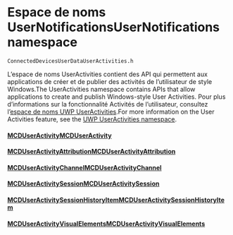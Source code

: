 # <a name="usernotifications-namespace"></a><span data-ttu-id="ac114-101">Espace de noms UserNotifications</span><span class="sxs-lookup"><span data-stu-id="ac114-101">UserNotifications namespace</span></span>
```
ConnectedDevicesUserDataUserActivities.h
```

<span data-ttu-id="ac114-102">L’espace de noms UserActivities contient des API qui permettent aux applications de créer et de publier des activités de l’utilisateur de style Windows.</span><span class="sxs-lookup"><span data-stu-id="ac114-102">The UserActivities namespace contains APIs that allow applications to create and publish Windows-style User Activities.</span></span> <span data-ttu-id="ac114-103">Pour plus d’informations sur la fonctionnalité Activités de l’utilisateur, consultez l’[espace de noms UWP UserActivities](https://docs.microsoft.com/uwp/api/windows.applicationmodel.useractivities).</span><span class="sxs-lookup"><span data-stu-id="ac114-103">For more information on the User Activities feature, see the [UWP UserActivities namespace](https://docs.microsoft.com/uwp/api/windows.applicationmodel.useractivities).</span></span>

#### <a name="mcduseractivitymcduseractivitymd"></a>[<span data-ttu-id="ac114-104">MCDUserActivity</span><span class="sxs-lookup"><span data-stu-id="ac114-104">MCDUserActivity</span></span>](MCDUserActivity.md)
#### <a name="mcduseractivityattributionmcduseractivityattributionmd"></a>[<span data-ttu-id="ac114-105">MCDUserActivityAttribution</span><span class="sxs-lookup"><span data-stu-id="ac114-105">MCDUserActivityAttribution</span></span>](MCDUserActivityAttribution.md)
#### <a name="mcduseractivitychannelmcduseractivitychannelmd"></a>[<span data-ttu-id="ac114-106">MCDUserActivityChannel</span><span class="sxs-lookup"><span data-stu-id="ac114-106">MCDUserActivityChannel</span></span>](MCDUserActivityChannel.md)
#### <a name="mcduseractivitysessionmcduseractivitysessionmd"></a>[<span data-ttu-id="ac114-107">MCDUserActivitySession</span><span class="sxs-lookup"><span data-stu-id="ac114-107">MCDUserActivitySession</span></span>](MCDUserActivitySession.md)
#### <a name="mcduseractivitysessionhistoryitemmcduseractivitysessionhistoryitemmd"></a>[<span data-ttu-id="ac114-108">MCDUserActivitySessionHistoryItem</span><span class="sxs-lookup"><span data-stu-id="ac114-108">MCDUserActivitySessionHistoryItem</span></span>](MCDUserActivitySessionHistoryItem.md)
#### <a name="mcduseractivityvisualelementsmcduseractivityvisualelementsmd"></a>[<span data-ttu-id="ac114-109">MCDUserActivityVisualElements</span><span class="sxs-lookup"><span data-stu-id="ac114-109">MCDUserActivityVisualElements</span></span>](MCDUserActivityVisualElements.md)